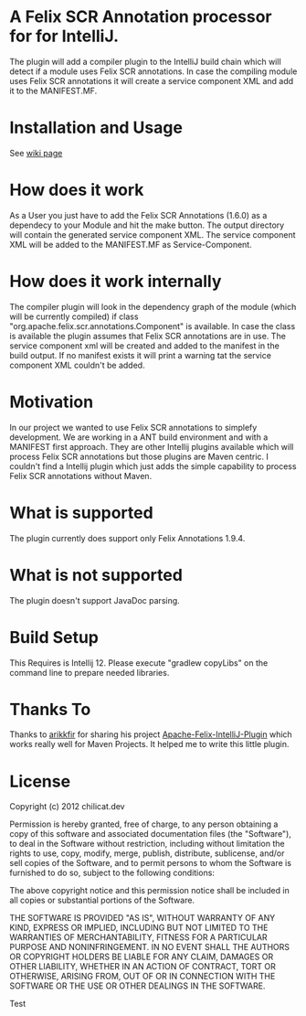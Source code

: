 # A Felix SCR Annotation processor for for IntelliJ.
The plugin will add a compiler plugin to the IntelliJ build chain which will detect if a module uses Felix SCR annotations.
In case the compiling module uses Felix SCR annotations it will create a service component XML and add it to the MANIFEST.MF.

# Installation and Usage
See [wiki page](https://github.com/chilicat/felix-annotation-processor/wiki/Installation-and-Usage)

# How does it work
As a User you just have to add the Felix SCR Annotations (1.6.0) as a dependecy to your Module and hit the make button. The output
directory will contain the generated service component XML. The service component XML will be added to the MANIFEST.MF as Service-Component.

# How does it work internally
The compiler plugin will look in the dependency graph of the module (which will be currently compiled) if class "org.apache.felix.scr.annotations.Component"
is available. In case the class is available the plugin assumes that Felix SCR annotations are in use. The service component xml will be created and added to
the manifest in the build output. If no manifest exists it will print a warning tat the service component XML couldn't be added.

# Motivation
In our project we wanted to use Felix SCR annotations to simplefy development. We are working in a ANT build environment
and with a MANIFEST first approach. They are other Intellij plugins available which will process Felix SCR annotations but
those plugins are Maven centric. I couldn't find a Intellij plugin which just adds the simple capability to process Felix
SCR annotations without Maven.

# What is supported
The plugin currently does support only Felix Annotations 1.9.4.

# What is not supported
The plugin doesn't support JavaDoc parsing.

# Build Setup
This Requires is Intellij 12. Please execute "gradlew copyLibs" on the command line to prepare needed libraries.

# Thanks To
Thanks to [arikkfir](https://github.com/arikkfir) for sharing his project [Apache-Felix-IntelliJ-Plugin](https://github.com/arikkfir/Apache-Felix-IntelliJ-Plugin)
which works really well for Maven Projects. It helped me to write this little plugin.

# License
Copyright (c) 2012 chilicat.dev

Permission is hereby granted, free of charge, to any person obtaining a copy of this software and associated documentation files (the "Software"), to deal in the Software without restriction, including without limitation the rights to use, copy, modify, merge, publish, distribute, sublicense, and/or sell copies of the Software, and to permit persons to whom the Software is furnished to do so, subject to the following conditions:

The above copyright notice and this permission notice shall be included in all copies or substantial portions of the Software.

THE SOFTWARE IS PROVIDED "AS IS", WITHOUT WARRANTY OF ANY KIND, EXPRESS OR IMPLIED, INCLUDING BUT NOT LIMITED TO THE WARRANTIES OF MERCHANTABILITY, FITNESS FOR A PARTICULAR PURPOSE AND NONINFRINGEMENT. IN NO EVENT SHALL THE AUTHORS OR COPYRIGHT HOLDERS BE LIABLE FOR ANY CLAIM, DAMAGES OR OTHER LIABILITY, WHETHER IN AN ACTION OF CONTRACT, TORT OR OTHERWISE, ARISING FROM, OUT OF OR IN CONNECTION WITH THE SOFTWARE OR THE USE OR OTHER DEALINGS IN THE SOFTWARE.



Test
